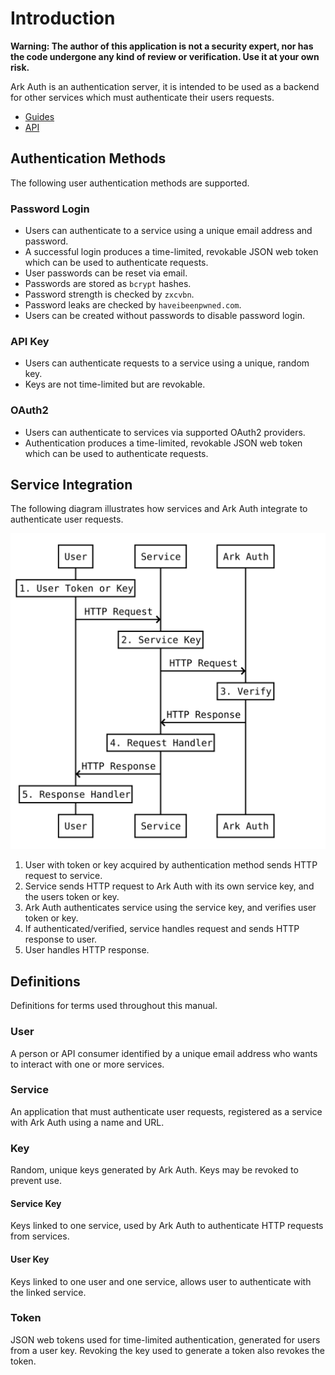 # Introduction

**Warning: The author of this application is not a security expert, nor has the code undergone any kind of review or verification. Use it at your own risk.**

Ark Auth is an authentication server, it is intended to be used as a backend for other services which must authenticate their users requests.

-  [Guides](./guides/index.md)
-  [API](./api/index.md)

## Authentication Methods

The following user authentication methods are supported.

### Password Login

- Users can authenticate to a service using a unique email address and password.
- A successful login produces a time-limited, revokable JSON web token which can be used to authenticate requests.
- User passwords can be reset via email.
- Passwords are stored as `bcrypt` hashes.
- Password strength is checked by `zxcvbn`.
- Password leaks are checked by `haveibeenpwned.com`.
- Users can be created without passwords to disable password login.

### API Key

- Users can authenticate requests to a service using a unique, random key.
- Keys are not time-limited but are revokable.

### OAuth2

- Users can authenticate to services via supported OAuth2 providers.
- Authentication produces a time-limited, revokable JSON web token which can be used to authenticate requests.

## Service Integration

The following diagram illustrates how services and Ark Auth integrate to authenticate user requests.

![User request verification](./images/diagram.svg)

1. User with token or key acquired by authentication method sends HTTP request to service.
2. Service sends HTTP request to Ark Auth with its own service key, and the users token or key.
3. Ark Auth authenticates service using the service key, and verifies user token or key.
4. If authenticated/verified, service handles request and sends HTTP response to user.
5. User handles HTTP response.

## Definitions

Definitions for terms used throughout this manual.

### User

A person or API consumer identified by a unique email address who wants to interact with one or more services.

### Service

An application that must authenticate user requests, registered as a service with Ark Auth using a name and URL.

### Key

Random, unique keys generated by Ark Auth. Keys may be revoked to prevent use.

#### Service Key

Keys linked to one service, used by Ark Auth to authenticate HTTP requests from services.

#### User Key

Keys linked to one user and one service, allows user to authenticate with the linked service.

### Token

JSON web tokens used for time-limited authentication, generated for users from a user key. Revoking the key used to generate a token also revokes the token.

